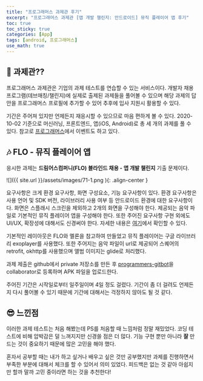 ```yaml
---
title: "프로그래머스 과제관 후기"
excerpt: "프로그래머스 과제관 [앱 개발 챌린지: 안드로이드] 뮤직 플레이어 앱 후기"
toc: true
toc_sticky: true
categories: [App]
tags: [android, 프로그래머스]
use_math: true
---
```


## 🤔 과제관??

프로그래머스 과제관은 기업의 과제 테스트를 연습할 수 있는 서비스이다. 개발자 채용 프로그램(데브매칭/챌린지)에 실제로 출제된 과제들을 풀어볼 수 있으며 해당 과제의 답안을 프로그래머스 프로필에 추가할 수 있어 추후에 입사 지원시 활용할 수 있다.

기간은 주어져 있지만 언제든지 재응시할 수 있으므로 마음 편하게 볼 수 있다. 2020-10-02 기준으로 머신러닝, 프론트엔드, 앱(iOS, Android)로 총 세 개의 과제를 풀 수 있다. 참고로 [프로그래머스](https://programmers.co.kr/events/assignments?utm_source=programmers&utm_medium=root_assignments&utm_campaign=event)에서 이벤트도 하고 있다.

## 🎶 FLO - 뮤직 플레이어 앱

응시한 과제는 **드림어스컴퍼니(FLO) 블라인드 채용 - 앱 개발 챌린지** 기출 문제이다.

![]({{ site.url }}/assets/images/71-1.png ){: .align-center }

요구사항은 크게 환경 요구사항, 화면 구성요소, 기능 요구사항이 있다. 환경 요구사항은 사용 언어 및 SDK 버전, 라이브러리 사용 여부 등 안드로이드 환경에 대한 요구사항이다. 화면은 스플래시 스크린을 제외하고 2개의 화면을 구성해야 한다. 제공되는 음악 파일로 기본적인 뮤직 플레이어 앱을 구성해야 한다. 또한 주어진 요구사항 구현 외에도 UI/UX, 확장성에 대해서도 신경써야 한다. 자세한 내용은 [여기](https://programmers.co.kr/skill_check_assignments)에서 확인할 수 있다.

기본적인 레이아웃은 FLO와 멜론을 참고하여 만들었고 뮤직 플레이어는 구글 라이브러리 exoplayer를 사용했다. 또한 주어지는 음악 파일이 url로 제공되어 스퀘어의 retrofit, okhttp를 사용했으며 앨범 이미지는 glide로 처리했다.

과제 제출은 github에서 private 저장소를 만든 후 [programmers-gitbot](https://github.com/programmers-gitbot)을 collaborator로 등록하며 APK 파일을 업로드한다.

주어진 기간은 시작일로부터 일주일이며 4일 정도 걸렸다. 기간이 좀 더 걸려도 언제든지 다시 풀어볼 수 있기 때문에 기간에 대해서는 걱정하지 않아도 될 것 같다.

## 😎 느낀점

이러한 과제 테스트는 처음 해봤는데 PS를 처음할 때 느낌처럼 정말 재밌었다. 코딩 테스트에 비해 압박감은 덜 느껴지지만 신경쓸 점은 더 많다. 기능 구현 뿐만 아니라 **잘** 만드는 것이 중요하기 때문에 많은 고민을 해야 했다.

혼자서 공부할 때는 내가 하고 싶거나 배우고 싶은 것만 공부했지만 과제를 진행하면서 부족한 부분에 대해서 체크를 할 수 있어서 의미 있었다. 피드백은 없는 것 같아 아쉽지만 할까 말까 고민 중이라면 하는 것을 추천한다!

<br><br>
